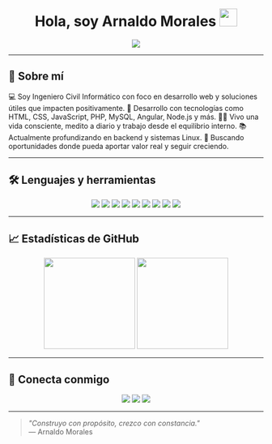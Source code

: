 <h1 align="center">Hola, soy Arnaldo Morales <img src="https://media.giphy.com/media/hvRJCLFzcasrR4ia7z/giphy.gif" width="35" /></h1>

<p align="center">
  <a href="https://github.com/DenverCoder1/readme-typing-svg">
    <img src="https://readme-typing-svg.herokuapp.com?font=Fira+Code&color=38BDF8&size=24&center=true&vCenter=true&width=600&height=60&lines=Desarrollador+Web+Full+Stack;Ingeniero+Civil+Inform%C3%A1tico;Apasionado+por+crear+con+prop%C3%B3sito;Siempre+aprendiendo+y+creciendo">
  </a>
</p>

---

## 🧠 Sobre mí

<p align="left">
💻 Soy Ingeniero Civil Informático con foco en desarrollo web y soluciones útiles que impacten positivamente.  
🚀 Desarrollo con tecnologías como HTML, CSS, JavaScript, PHP, MySQL, Angular, Node.js y más.  
🧘‍♂️ Vivo una vida consciente, medito a diario y trabajo desde el equilibrio interno.  
📚 Actualmente profundizando en backend y sistemas Linux.  
💼 Buscando oportunidades donde pueda aportar valor real y seguir creciendo.
</p>

---

## 🛠️ Lenguajes y herramientas

<p align="center">
  <img src="https://img.shields.io/badge/html5-%23E34F26.svg?style=for-the-badge&logo=html5&logoColor=white"/>
  <img src="https://img.shields.io/badge/css3-%231572B6.svg?style=for-the-badge&logo=css3&logoColor=white"/>
  <img src="https://img.shields.io/badge/JavaScript-%23F7DF1E.svg?style=for-the-badge&logo=javascript&logoColor=black"/>
  <img src="https://img.shields.io/badge/PHP-%23777BB4.svg?style=for-the-badge&logo=php&logoColor=white"/>
  <img src="https://img.shields.io/badge/MySQL-%234479A1.svg?style=for-the-badge&logo=mysql&logoColor=white"/>
  <img src="https://img.shields.io/badge/Node.js-%23339933.svg?style=for-the-badge&logo=node.js&logoColor=white"/>
  <img src="https://img.shields.io/badge/Linux-%23FCC624.svg?style=for-the-badge&logo=linux&logoColor=black"/>
  <img src="https://img.shields.io/badge/Docker-%230db7ed.svg?style=for-the-badge&logo=docker&logoColor=white"/>
  <img src="https://img.shields.io/badge/Git-%23F05033.svg?style=for-the-badge&logo=git&logoColor=white"/>
</p>

---

## 📈 Estadísticas de GitHub

<p align="center">
  <img src="https://github-readme-stats.vercel.app/api?username=ItsBrutt&show_icons=true&theme=tokyonight&count_private=true" height="180" />
  <img src="https://github-readme-stats.vercel.app/api/top-langs/?username=ItsBrutt&layout=compact&theme=tokyonight" height="180" />
</p>

---

## 🔗 Conecta conmigo

<p align="center">
  <a href="https://www.linkedin.com/in/arnaldo-morales/"><img src="https://img.shields.io/badge/LinkedIn-%230A66C2.svg?style=for-the-badge&logo=linkedin&logoColor=white"/></a>
  <a href="mailto:programmer.brutt@gmail.com"><img src="https://img.shields.io/badge/Gmail-%23EA4335.svg?style=for-the-badge&logo=gmail&logoColor=white"/></a>
  <a href="https://github.com/ItsBrutt"><img src="https://img.shields.io/badge/GitHub-%23181717.svg?style=for-the-badge&logo=github&logoColor=white"/></a>
</p>

---

> *"Construyo con propósito, crezco con constancia."*  
> — Arnaldo Morales
